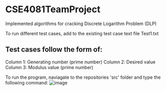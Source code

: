# CSE4081TeamProject
Implemented algorithms for cracking Discrete Logarithm Problem (DLP)

To run different test cases, add to the existing test case text file Test1.txt

## Test cases follow the form of:
Column 1: Generating number (prime number)
Column 2: Desired value
Column 3: Modulus value (prime number)

To run the program, naviagate to the repositories 'src' folder and type the following command:
![image](https://user-images.githubusercontent.com/35845396/66707207-e80af980-ed0a-11e9-9227-ceee6183a015.png)
